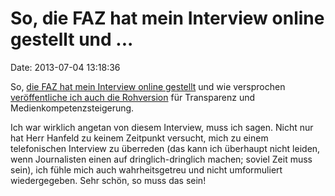 So, die FAZ hat mein Interview online gestellt und \...
=======================================================

Date: 2013-07-04 13:18:36

So, [die FAZ hat mein Interview online
gestellt](http://www.faz.net/-gsb-7az5q) und wie versprochen
[veröffentliche ich auch die
Rohversion](http://ptrace.fefe.de/faz-interview-prism-tempora.html) für
Transparenz und Medienkompetenzsteigerung.

Ich war wirklich angetan von diesem Interview, muss ich sagen. Nicht nur
hat Herr Hanfeld zu keinem Zeitpunkt versucht, mich zu einem
telefonischen Interview zu überreden (das kann ich überhaupt nicht
leiden, wenn Journalisten einen auf dringlich-dringlich machen; soviel
Zeit muss sein), ich fühle mich auch wahrheitsgetreu und nicht
umformuliert wiedergegeben. Sehr schön, so muss das sein!
